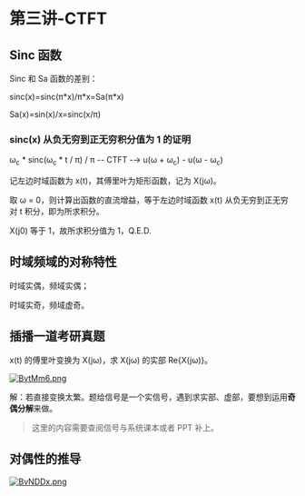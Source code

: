 # 第三讲-CTFT
## Sinc 函数
Sinc 和 Sa 函数的差别：

sinc(x)=sinc(&pi;\*x)/&pi;\*x=Sa(&pi;\*x)

Sa(x)=sin(x)/x=sinc(x/&pi;)

### sinc(x) 从负无穷到正无穷积分值为 1 的证明
&omega;<sub>c</sub> \* sinc(&omega;<sub>c</sub> \* t / &pi;) / &pi; -- CTFT -→ u(&omega; + &omega;<sub>c</sub>) - u(&omega; - &omega;<sub>c</sub>)

记左边时域函数为 x(t)，其傅里叶为矩形函数，记为 X(j&omega;)。

取 &omega; = 0，则计算出函数的直流增益，等于左边时域函数 x(t) 从负无穷到正无穷对 t 积分，即为所求积分。

X(j0) 等于 1，故所求积分值为 1，Q.E.D.
## 时域频域的对称特性
时域实偶，频域实偶；

时域实奇，频域虚奇。
## 插播一道考研真题
x(t) 的傅里叶变换为 X(j&omega;)，求 X(j&omega;) 的实部 Re{X(j&omega;)}。

[![BvtMm6.png](https://s3.ax1x.com/2020/11/11/BvtMm6.png)](https://imgchr.com/i/BvtMm6)

解：若直接变换太繁。题给信号是一个实信号，遇到求实部、虚部，要想到运用**奇偶分解**来做。

> 这里的内容需要查阅信号与系统课本或者 PPT 补上。
## 对偶性的推导
[![BvNDDx.png](https://s3.ax1x.com/2020/11/11/BvNDDx.png)](https://imgchr.com/i/BvNDDx)
